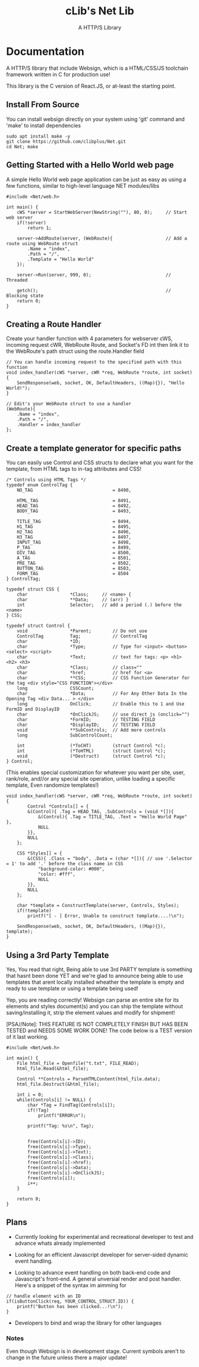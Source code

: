 <div align="center">
    <h1>cLib's Net Lib</h1>
    <p>A HTTP/S Library</p>
</div>

# Documentation

A HTTP/S library that include Websign, which is a HTML/CSS/JS toolchain framework written in C for production use!

This library is the C version of React.JS, or at-least the starting point.

## Install From Source

You can install websign directly on your system using 'git' command and 'make' to install dependencies

```
sudo apt install make -y
git clone https://github.com/clibplus/Net.git
cd Net; make
```

## Getting Started with a Hello World web page

A simple Hello World web page application can be just as easy as using a few functions, similar to high-level language NET modules/libs

```
#include <Net/web.h>

int main() {
    cWS *server = StartWebServer(NewString(""), 80, 0);     // Start web server
    if(!server)
        return 1;

    server->AddRoute(server, (WebRoute){                    // Add a route using WebRoute struct
        .Name = "index",
        .Path = "/",
        .Template = "Hello World"
    });

    server->Run(server, 999, 0);                            // Threaded

    getch();                                                // Blocking state
    return 0;
}
```

## Creating a Route Handler

Create your handler function with 4 parameters for webserver cWS, incoming request cWR, WebRoute Route, and Socket's FD int then link it to the WebRoute's path struct using the route.Handler field

```
// You can handle incoming request to the specified path with this function
void index_handler(cWS *server, cWR *req, WebRoute *route, int socket) {     
    SendResponse(web, socket, OK, DefaultHeaders, ((Map){}), "Hello World!");
}

// Edit's your WebRoute struct to use a handler
(WebRoute){
    .Name = "index",
    .Path = "/",
    .Handler = index_handler
};
```

## Create a template generator for specific paths

You can easily use Control and CSS structs to declare what you want for the template, from HTML tags to in-tag attributes and CSS!

```
/* Controls using HTML Tags */
typedef enum ControlTag {
    NO_TAG                              = 8490,

    HTML_TAG                            = 8491,
    HEAD_TAG                            = 8492,
    BODY_TAG                            = 8493,

    TITLE_TAG                           = 8494,
    H1_TAG                              = 8495,
    H2_TAG                              = 8496,
    H3_TAG                              = 8497,
    INPUT_TAG                           = 8498,
    P_TAG                               = 8499,
    DIV_TAG                             = 8500,
    A_TAG                               = 8501,
    PRE_TAG                             = 8502,
    BUTTON_TAG                          = 8503,
    FORM_TAG                            = 8504
} ControlTag;

typedef struct CSS {
    char                *Class;     // <name> {
    char                **Data;     // (arr) }
    int                 Selector;   // add a period (.) before the <name>
} CSS;

typedef struct Control {
    void                *Parent;        // Do not use
    ControlTag          Tag;            // ControlTag
    char                *ID;
    char                *Type;          // Type for <input> <button> <select> <script>
    char                *Text;          // text for tags: <p> <h1> <h2> <h3>
    char                *Class;         // class=""
    char                *href;          // href for <a>
    char                **CSS;          // CSS Function Generator for the tag <div style="CSS FUNCTION"></div>
    long                CSSCount;
    char                *Data;          // For Any Other Data In the Opening Tag <div Data... > </div>
    long                OnClick;        // Enable this to 1 and Use FormID and DisplayID
    char                *OnClickJS;     // use direct js (onclick="")
    char                *FormID;        // TESTING FIELD
    char                *DisplayID;     // TESTING FIELD
    void                **SubControls;  // Add more controls
    long                SubControlCount;

    int                 (*ToCHT)        (struct Control *c);
    int                 (*ToHTML)       (struct Control *c);
    void                (*Destruct)     (struct Control *c);
} Control;
```


(This enables special customization for whatever you want per site, user, rank/role, and//or any special site operation, unlike loading a specific template, Even randomize templates!)

```
void index_handler(cWS *server, cWR *req, WebRoute *route, int socket) { 
        Control *Controls[] = {
        &(Control){ .Tag = HEAD_TAG, .SubControls = (void *[]){
            &(Control){ .Tag = TITLE_TAG, .Text = "Hello World Page" },
            NULL
        }},
        NULL
    };

    CSS *Styles[] = {
        &(CSS){ .Class = "body", .Data = (char *[]){ // use '.Selector = 1' to add '.' before the class name in CSS
            "background-color: #000",
            "color: #fff",
            NULL
        }},
        NULL
    };

    char *template = ConstructTemplate(server, Controls, Styles);
    if(!template)
        printf("[ - ] Error, Unable to construct template....!\n");
    
    SendResponse(web, socket, OK, DefaultHeaders, ((Map){}), template);
}
```

## Using a 3rd Party Template

Yes, You read that right, Being able to use 3rd PARTY template is something that hasnt been done YET and we're glad to announce being able to use templates that arent locally installed wheather the template is empty and ready to use template or using a template being used!

Yep, you are reading correctly! Websign can parse an entire site for its elements and styles document(s) and you can ship the template without saving/installing it, strip the element values and modify for shipment!

[PSA//Note]: THIS FEATURE IS NOT COMPLETELY FINISH BUT HAS BEEN TESTED and NEEDS SOME WORK DONE! The code below is a TEST version of it last working. 

```
#include <Net/web.h>

int main() {
	File html_file = Openfile("t.txt", FILE_READ);
	html_file.Read(&html_file);

	Control **Controls = ParseHTMLContent(html_file.data);
	html_file.Destruct(&html_file);

	int i = 0;
	while(Controls[i] != NULL) {
		char *Tag = FindTag(Controls[i]);
		if(!Tag)
			printf("ERROR\n");

		printf("Tag: %s\n", Tag);


		free(Controls[i]->ID);
		free(Controls[i]->Type);
		free(Controls[i]->Text);
		free(Controls[i]->Class);
		free(Controls[i]->href);
		free(Controls[i]->Data);
		free(Controls[i]->OnClickJS);
		free(Controls[i]);
		i++;
	}

	return 0;
}
```

## Plans

- Currently looking for experimental and recreational developer to test and advance whats already implemented

- Looking for an efficient Javascript developer for server-sided dynamic event handling.

- Looking to advance event handling on both back-end code and Javascript's front-end. A general unversial render and post handler. Here's a snippet of the syntax im aimming for

```
// handle element with an ID
if(isButtonClick(req, YOUR_CONTROL_STRUCT.ID)) {
    printf("Button has been clicked...!\n");
}
```

- Developers to bind and wrap the library for other languages


### Notes

Even though Websign is in development stage. Current symbols aren't to change in the future unless there a major update!